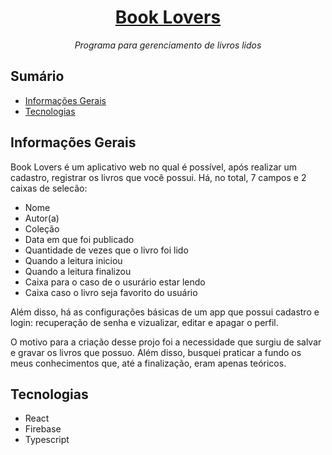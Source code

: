 <div align="center">
  <h1><a href="https://book-lovers-5949b.web.app/">Book Lovers</a></h1>
  <p><i>Programa para gerenciamento de livros lidos</i></p>
</div>

## Sumário

-   [Informações Gerais](#informações-gerais)
-   [Tecnologias](#tecnologias)

## Informações Gerais

Book Lovers é um aplicativo web no qual é possível, após realizar um cadastro, registrar os livros que você possui. Há, no total, 7 campos e 2 caixas de selecão:

-   Nome
-   Autor(a)
-   Coleção
-   Data em que foi publicado
-   Quantidade de vezes que o livro foi lido
-   Quando a leitura iniciou
-   Quando a leitura finalizou
-   Caixa para o caso de o usurário estar lendo
-   Caixa caso o livro seja favorito do usuário

Além disso, há as configurações básicas de um app que possui cadastro e login: recuperação de senha e vizualizar, editar e apagar o perfil.

O motivo para a criação desse projo foi a necessidade que surgiu de salvar e gravar os livros que possuo. Além disso, busquei praticar a fundo os meus conhecimentos que, até a finalização, eram apenas teóricos.

## Tecnologias

-   React
-   Firebase
-   Typescript
